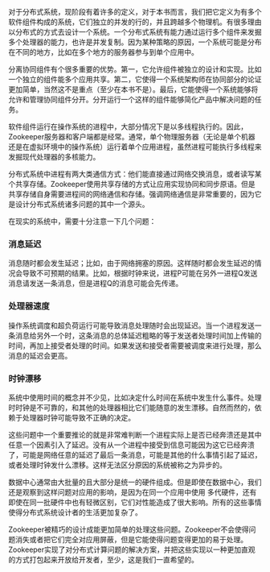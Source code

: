 对于分布式系统，现阶段有着许多的定义，对于本书而言，我们把它定义为有多个软件组件构成的系统，它们独立的并发的行的，并且跨越多个物理机。有很多理由以分布式的方式去设计一个系统。一个分布式系统有能力通过运行多个组件来发掘多个处理器的能力，也许是并发复制。因为某种策略的原因，一个系统可能是分布在不同的地方，比如在多个地方的服务器参与到单个应用中。

分离协同组件有个很多重要的优势。第一，它允许组件被独立的设计和实现。比如一个独立的组件能多个应用共享。第二，它使得一个系统架构师在协同部分的论证更加简单，当然这不是重点（至少在本书不是）。最后，它能使得一个系统能够将允许和管理协同组件分开。分开运行一个这样的组件能够简化产品中解决问题的任务。

软件组件运行在操作系统的进程中，大部分情况下是以多线程执行的。因此，Zookeeper服务器和客户端都是经常。通常，单个物理服务器（无论是单个机器还是在虚拟环境中的操作系统）运行着单个应用进程，虽然进程可能执行多线程来发掘现代处理器的多核能力。

分布式系统中进程有两大类通信方式：他们能直接通过网络交换消息，或者读写某个共享存储。Zookeeper使用共享存储的方式让应用实现协同和同步原语。但是共享存储自身需要进程间的网络通信和存储。强调网络通信是非常重要的，因为它是设计分布式系统诸多问题的其中一个源头。

在现实的系统中，需要十分注意一下几个问题：

### 消息延迟

消息随时都会发生延迟；比如，由于网络拥塞的原因。这样随时都会发生延迟的情况会导致不可预期的结果。比如，根据时钟来说，进程P可能在另外一进程Q发送消息请发送一条消息，但是进程Q的消息可能会先传递。

### 处理器速度

操作系统调度和超负荷运行可能导致消息处理随时会出现延迟。当一个进程发送一条消息给另外一个时，这条消息的总体延迟粗略的等于发送者处理时间加上传输的时间，再加上接受者处理的时间。如果发送和接受者需要被调度来进行处理，那么消息的延迟会更高。

### 时钟漂移

系统中使用时间的概念并不少见，比如决定什么时间在系统中发生什么事件。处理时时钟是不可靠的，和其他的处理器相比它们能随意的发生漂移。自然而然的，依赖于处理器时钟可能导致不正确的决定。

这些问题中一个重要推论的就是非常难判断一个进程实际上是否已经奔溃还是其中任意一个因素引入了延迟。没有从一个进程中接受到信息可能因为这它已经奔溃了，可能是网络任意的延迟了最后一条消息，可能是其他的什么事情引起了延迟，或者处理时钟发什么漂移。这样无法区分原因的系统被称之为异步的。

数据中心通常由大批量的且大部分是统一的硬件组成。但是即使在数据中心，我们还是观察到这样问题对应用的影响，是因为在同一个应用中使用 多代硬件，还有即使在同一批硬件中也有轻微区别，它们对性能造成了很大影响。所有的这些事情使得分布式系统设计者的生活更加复杂了。

Zookeeper被精巧的设计成能更加简单的处理这些问题。Zookeeper不会使得问题消失或者把它们完全对应用屏蔽，但是它能使得问题变得更加的易于处理。Zookeeper实现了对分布式计算问题的解决方案，并把这些实现以一种更加直观的方式打包起来开放给开发者，至少，这是我们一直希望的。

